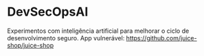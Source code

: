 # DevSecOpsAI
Experimentos com inteligência artificial para melhorar o ciclo de desenvolvimento seguro. 
App vulnerável: https://github.com/juice-shop/juice-shop 
